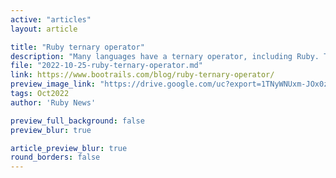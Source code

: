 ```yaml
---
active: "articles"
layout: article

title: "Ruby ternary operator"
description: "Many languages have a ternary operator, including Ruby. The goal is to reduce the size of the code by displaying a one-line condition."
file: "2022-10-25-ruby-ternary-operator.md"
link: https://www.bootrails.com/blog/ruby-ternary-operator/ 
preview_image_link: "https://drive.google.com/uc?export=1TNyWNUxm-JOx0zWCU4ewOMpx0TQidK22"
tags: Oct2022
author: 'Ruby News'

preview_full_background: false
preview_blur: true

article_preview_blur: true
round_borders: false
---
```

